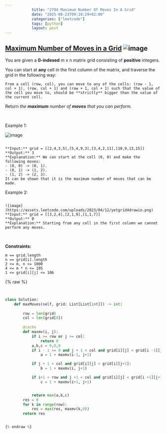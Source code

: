 ```yaml
---
            title: "2794 Maximum Number Of Moves In A Grid"
            date: "2025-08-23T09:18:29+02:00"
            categories: ["leetcode"]
            tags: [python]
            layout: post
---
```

            
## [Maximum Number of Moves in a Grid](https://leetcode.com/problems/maximum-number-of-moves-in-a-grid) ![image](https://img.shields.io/badge/Difficulty-Medium-orange)

You are given a **0-indexed** m x n matrix grid consisting of **positive** integers.

You can start at **any** cell in the first column of the matrix, and traverse the grid in the following way:

	From a cell (row, col), you can move to any of the cells: (row - 1, col + 1), (row, col + 1) and (row + 1, col + 1) such that the value of the cell you move to, should be **strictly** bigger than the value of the current cell.

Return *the **maximum** number of **moves** that you can perform.*

 

Example 1:

![image](https://assets.leetcode.com/uploads/2023/04/11/yetgriddrawio-10.png)
```

**Input:** grid = [[2,4,3,5],[5,4,9,3],[3,4,2,11],[10,9,13,15]]
**Output:** 3
**Explanation:** We can start at the cell (0, 0) and make the following moves:
- (0, 0) -> (0, 1).
- (0, 1) -> (1, 2).
- (1, 2) -> (2, 3).
It can be shown that it is the maximum number of moves that can be made.
```

Example 2:

```

![image](https://assets.leetcode.com/uploads/2023/04/12/yetgrid4drawio.png)
**Input:** grid = [[3,2,4],[2,1,9],[1,1,7]]
**Output:** 0
**Explanation:** Starting from any cell in the first column we cannot perform any moves.

```

 

**Constraints:**

	m == grid.length
	n == grid[i].length
	2 <= m, n <= 1000
	4 <= m * n <= 105
	1 <= grid[i][j] <= 106

{% raw %}


```python


class Solution:
    def maxMoves(self, grid: List[List[int]]) -> int:
        
        row = len(grid)
        col = len(grid[0])
        
        @cache
        def maxmv(i, j):
            if i >= row or j >= col:
                return 0
            a,b,c = 0,0,0
            if i - 1 >= 0 and j + 1 < col and grid[i][j] < grid[i -1][j+1]:
                a = 1 + maxmv(i-1, j+1)

            if j + 1 < col and grid[i][j] < grid[i][j+1]:
                b = 1 + maxmv(i, j+1)

            if i+1 < row and j +1 < col and grid[i][j] < grid[i +1][j+1]:
                c = 1 + maxmv(i+1, j+1)


            return max(a,b,c)
        res = 0
        for k in range(row):
            res = max(res, maxmv(k,0))
        return res


{% endraw %}
```
